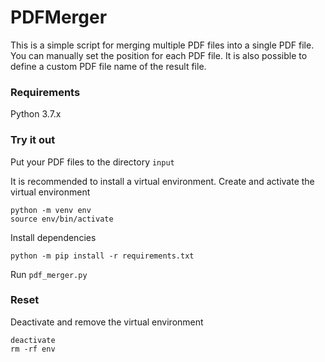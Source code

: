 # PDFMerger

This is a simple script for merging multiple PDF files into a single PDF file. You can manually set the position for each PDF file.
It is also possible to define a custom PDF file name of the result file.

### Requirements
Python 3.7.x

### Try it out
Put your PDF files to the directory `input` 

It is recommended to install a virtual environment. Create and activate the virtual environment

    python -m venv env
    source env/bin/activate

Install dependencies

    python -m pip install -r requirements.txt

Run `pdf_merger.py`	
	
### Reset
Deactivate and remove the virtual environment

    deactivate
    rm -rf env
